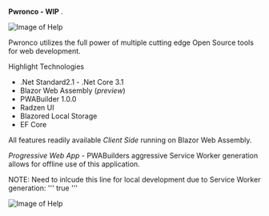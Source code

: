  **Pwronco - WIP** . 
 
 ![Image of Help](https://imgur.com/74oFW4t)

Pwronco utilizes the full power of multiple cutting edge Open Source tools for web development.

Highlight Technologies

* .Net Standard2.1 - .Net Core 3.1
* Blazor Web Assembly (*preview*)
* PWABuilder 1.0.0
* Radzen UI
* Blazored Local Storage
* EF Core

All features readily available *Client Side* running on Blazor Web Assembly.

*Progressive Web App* - 
PWABuilders aggressive Service Worker generation allows for offline use of this application.


NOTE: 
Need to inlcude this line for local development due to Service Worker generation: 
'''
<ServiceWorkerForce>true</ServiceWorkerForce>
'''

![Image of Help](https://imgur.com/Ep2pm01)


